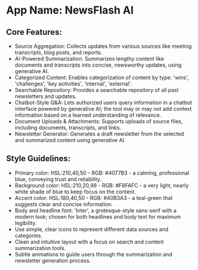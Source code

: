 # **App Name**: NewsFlash AI

## Core Features:

- Source Aggregation: Collects updates from various sources like meeting transcripts, blog posts, and reports.
- AI-Powered Summarization: Summarizes lengthy content like documents and transcripts into concise, newsworthy updates, using generative AI.
- Categorized Content: Enables categorization of content by type: 'wins', 'challenges', 'key activities', 'internal', 'external'.
- Searchable Repository: Provides a searchable repository of all past newsletters and updates.
- Chatbot-Style Q&A: Lets authorized users query information in a chatbot interface powered by generative AI; the tool may or may not add context information based on a learned understanding of relevance.
- Document Uploads & Attachments: Supports uploads of source files, including documents, transcripts, and links.
- Newsletter Generator: Generates a draft newsletter from the selected and summarized content using generative AI.

## Style Guidelines:

- Primary color: HSL:210,40,50 - RGB: #4077B3 - a calming, professional blue, conveying trust and reliability.
- Background color: HSL:210,20,98 - RGB: #F8FAFC -  a very light, nearly white shade of blue to keep focus on the content.
- Accent color: HSL:180,40,50 - RGB: #40B3A3 -  a teal-green that suggests clear and concise information.
- Body and headline font: 'Inter', a grotesque-style sans-serif with a modern look; chosen for both headlines and body text for maximum legibility.
- Use simple, clear icons to represent different data sources and categories.
- Clean and intuitive layout with a focus on search and content summarization tools.
- Subtle animations to guide users through the summarization and newsletter generation process.